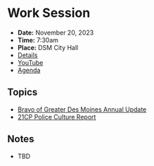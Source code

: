 # Work Session

- **Date:** November 20, 2023
- **Time:** 7:30am
- **Place:** DSM City Hall
- [Details](https://www.dsm.city/citycouncil_detail_T60_R2599.php)
- [YouTube](https://youtube.com/live/Fw1pRvwFI94)
- [Agenda](https://councildocs.dsm.city/agendas/2023/20231120CouncilWorkSession.pdf)

## Topics

- [Bravo of Greater Des Moines Annual Update](https://www.dsm.city/document_center/City%20Clerk/Work%20Sessions/2023/Bravo%20of%20Greater%20Des%20Moines%20Annual%20Update.pdf)
- [21CP Police Culture Report](https://www.dsm.city/document_center/City%20Clerk/Work%20Sessions/2023/21CP%20Solutions%20Assessment%20Report%20for%20Des%20Moines%20Police%20Department.pdf)

## Notes

- TBD
